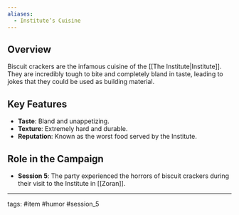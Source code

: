 ```yaml
---
aliases:
  - Institute’s Cuisine
---
```


## Overview
Biscuit crackers are the infamous cuisine of the [[The Institute|Institute]]. They are incredibly tough to bite and completely bland in taste, leading to jokes that they could be used as building material.

## Key Features
- **Taste**: Bland and unappetizing.
- **Texture**: Extremely hard and durable.
- **Reputation**: Known as the worst food served by the Institute.

## Role in the Campaign
- **Session 5**: The party experienced the horrors of biscuit crackers during their visit to the Institute in [[Zoran]].

---
tags: #item #humor #session_5